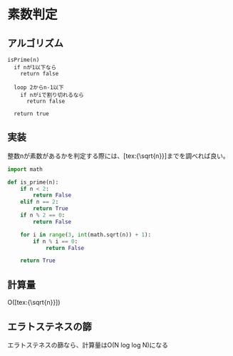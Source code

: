 # 素数判定

## アルゴリズム
```
isPrime(n)
  if nが1以下なら
    return false

  loop 2からn-1以下
    if nがiで割り切れるなら
      return false

  return true
```

## 実装
整数nが素数があるかを判定する際には、[tex:{\sqrt{n}}]までを調べれば良い。

```python
import math

def is_prime(n):
    if n < 2:
        return False
    elif n == 2:
        return True
    if n % 2 == 0:
        return False

    for i in range(3, int(math.sqrt(n)) + 1):
        if n % i == 0:
            return False

    return True
```

## 計算量
O([tex:{\sqrt{n}}])

## エラトステネスの篩
エラトステネスの篩なら、計算量はO(N log log N)になる
